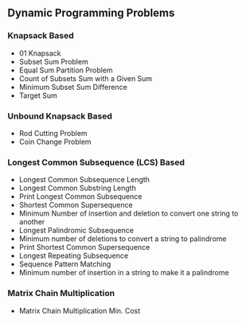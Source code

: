 ## Dynamic Programming Problems

### Knapsack Based

* 01 Knapsack
* Subset Sum Problem
* Equal Sum Partition Problem
* Count of Subsets Sum with a Given Sum
* Minimum Subset Sum Difference
* Target Sum

### Unbound Knapsack Based

* Rod Cutting Problem
* Coin Change Problem

### Longest Common Subsequence (LCS) Based

* Longest Common Subsequence Length
* Longest Common Substring Length
* Print Longest Common Subsequence
* Shortest Common Supersequence
* Minimum Number of insertion and deletion to convert one string to another
* Longest Palindromic Subsequence
* Minimum number of deletions to convert a string to palindrome
* Print Shortest Common Supersequence
* Longest Repeating Subsequence
* Sequence Pattern Matching
* Minimum number of insertion in a string to make it a palindrome

### Matrix Chain Multiplication

* Matrix Chain Multiplication Min. Cost
